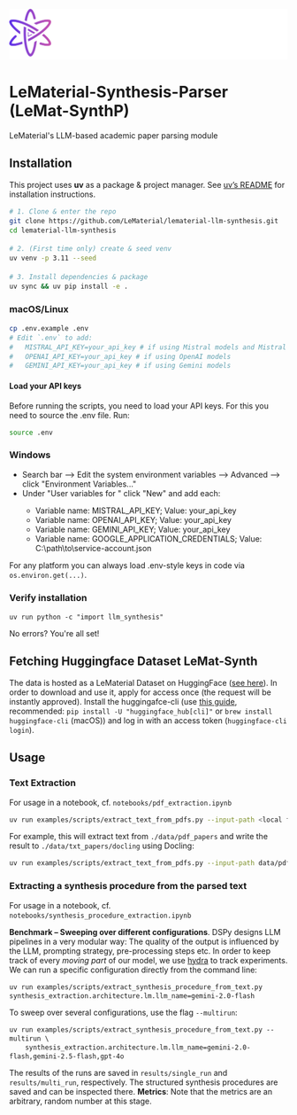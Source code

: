 ![](assets/lematerial-logo.png)

# LeMaterial-Synthesis-Parser (LeMat-SynthP)

LeMaterial's LLM-based academic paper parsing module

## Installation

This project uses **uv** as a package & project manager. See [uv’s README](https://github.com/astral-sh/uv?tab=readme-ov-file#installation) for installation instructions.

```bash
# 1. Clone & enter the repo
git clone https://github.com/LeMaterial/lematerial-llm-synthesis.git
cd lematerial-llm-synthesis

# 2. (First time only) create & seed venv
uv venv -p 3.11 --seed

# 3. Install dependencies & package
uv sync && uv pip install -e .
```

### macOS/Linux

```bash
cp .env.example .env
# Edit `.env` to add:
#   MISTRAL_API_KEY=your_api_key # if using Mistral models and Mistral OCR
#   OPENAI_API_KEY=your_api_key # if using OpenAI models
#   GEMINI_API_KEY=your_api_key # if using Gemini models
```

#### Load your API keys

Before running the scripts, you need to load your API keys. For this you need to source the .env file. Run:

```bash
source .env
```

### Windows

- Search bar --> Edit the system environment variables --> Advanced --> click "Environment Variables..."
- Under "User variables for <your-username>" click "New" and add each:
  - Variable name: MISTRAL_API_KEY; Value: your_api_key
  - Variable name: OPENAI_API_KEY; Value: your_api_key
  - Variable name: GEMINI_API_KEY; Value: your_api_key
  - Variable name: GOOGLE_APPLICATION_CREDENTIALS; Value: C:\path\to\service-account.json

For any platform you can always load .env-style keys in code via `os.environ.get(...)`.

### Verify installation

```
uv run python -c "import llm_synthesis"
```

No errors? You're all set!

## Fetching Huggingface Dataset LeMat-Synth

The data is hosted as a LeMaterial Dataset on HuggingFace ([see here](https://huggingface.co/datasets/LeMaterial/LeMat-Synth/settings)).
In order to download and use it, apply for access once (the request will be instantly approved). Install the huggingafce-cli (use [this guide](https://huggingface.co/docs/huggingface_hub/en/guides/cli), recommended: `pip install -U "huggingface_hub[cli]"` or `brew install huggingface-cli` (macOS)) and log in with an access token (`huggingface-cli login`).

## Usage

### Text Extraction

For usage in a notebook, cf. `notebooks/pdf_extraction.ipynb`

```sh
uv run examples/scripts/extract_text_from_pdfs.py --input-path <local folder containing the pdfs> --output-path <local folder where the extracted text will be saved> --process <"docling" or "mistral">
```

For example, this will extract text from `./data/pdf_papers` and write the result to `./data/txt_papers/docling` using Docling:

```sh
uv run examples/scripts/extract_text_from_pdfs.py --input-path data/pdf_papers --output-path data/txt_papers/docling --process docling
```

### Extracting a synthesis procedure from the parsed text

For usage in a notebook, cf. `notebooks/synthesis_procedure_extraction.ipynb`

**Benchmark – Sweeping over different configurations**. DSPy designs LLM pipelines in a very modular way: The quality of the output is influenced by the LLM, prompting strategy, pre-processing steps etc.
In order to keep track of every _moving part_ of our model, we use [hydra](https://hydra.cc/) to track experiments. We can run a specific configuration directly from the command line:

```
uv run examples/scripts/extract_synthesis_procedure_from_text.py synthesis_extraction.architecture.lm.llm_name=gemini-2.0-flash
```

To sweep over several configurations, use the flag `--multirun`:

```
uv run examples/scripts/extract_synthesis_procedure_from_text.py --multirun \
    synthesis_extraction.architecture.lm.llm_name=gemini-2.0-flash,gemini-2.5-flash,gpt-4o
```

The results of the runs are saved in `results/single_run` and `results/multi_run`, respectively. The structured synthesis procedures are saved and can be inspected there.
**Metrics**: Note that the metrics are an arbitrary, random number at this stage.
